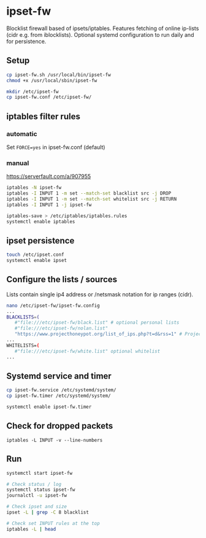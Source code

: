 ipset-fw
===============

Blocklist firewall based of ipsets/iptables.
Features fetching of online ip-lists (cidr e.g. from iblocklists).
Optional systemd configuration to run daily and for persistence.

## Setup
```sh
cp ipset-fw.sh /usr/local/bin/ipset-fw
chmod +x /usr/local/sbin/ipset-fw

mkdir /etc/ipset-fw
cp ipset-fw.conf /etc/ipset-fw/

```

## iptables filter rules
### automatic
Set `FORCE=yes` in ipset-fw.conf (default)
### manual
https://serverfault.com/a/907955
```sh
iptables -N ipset-fw
iptables -I INPUT 1 -m set --match-set blacklist src -j DROP
iptables -I INPUT 1 -m set --match-set whitelist src -j RETURN
iptables -I INPUT 1 -j ipset-fw

iptables-save > /etc/iptables/iptables.rules
systemctl enable iptables
```

## ipset persistence
```sh
touch /etc/ipset.conf
systemctl enable ipset
```

## Configure the lists / sources
Lists contain single ip4 address or /netsmask notation for ip ranges (cidr).
```sh
nano /etc/ipset-fw/ipset-fw.config
...
BLACKLISTS=(
   #"file:///etc/ipset-fw/black.list" # optional personal lists
   #"file:///etc/ipset-fw/nolan.list"
   "https://www.projecthoneypot.org/list_of_ips.php?t=d&rss=1" # Project Honey Pot...
...
WHITELISTS=(
   #"file:///etc/ipset-fw/white.list" optional whitelist
...
```

## Systemd service and timer
```sh
cp ipset-fw.service /etc/systemd/system/
cp ipset-fw.timer /etc/systemd/system/

systemctl enable ipset-fw.timer
```

## Check for dropped packets
```
iptables -L INPUT -v --line-numbers
```

## Run
```sh
systemctl start ipset-fw

# Check status / log
systemctl status ipset-fw
journalctl -u ipset-fw

# Check ipset and size
ipset -L | grep -C 8 blacklist

# Check set INPUT rules at the top
iptables -L | head
```
